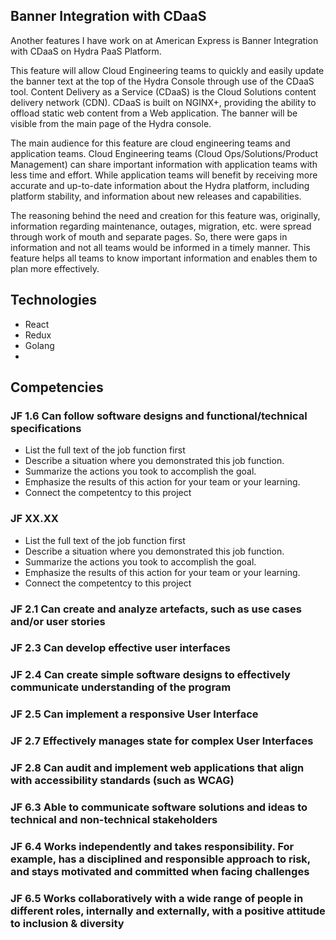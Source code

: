 ## Banner Integration with CDaaS

Another features I have work on at American Express is Banner Integration with CDaaS on Hydra PaaS Platform.

This feature will allow Cloud Engineering teams to quickly and easily update the banner text at the top of the Hydra Console through use of the CDaaS tool. Content Delivery as a Service (CDaaS) is the Cloud Solutions content delivery network (CDN). CDaaS is built on NGINX+, providing the ability to offload static web content from a Web application. The banner will be visible from the main page of the Hydra console.

The main audience for this feature are cloud engineering teams and application teams. Cloud Engineering teams (Cloud Ops/Solutions/Product Management) can share important information with application teams with less time and effort. While application teams will benefit by receiving more accurate and up-to-date information about the Hydra platform, including platform stability, and information about new releases and capabilities.

The reasoning behind the need and creation for this feature was, originally, information regarding maintenance, outages, migration, etc. were spread through work of mouth and separate pages. So, there were gaps in information and not all teams would be informed in a timely manner. This feature helps all teams to know important information and enables them to plan more effectively.

## Technologies

- React
- Redux
- Golang
- 

## Competencies

### JF 1.6 Can follow software designs and functional/technical specifications

- List the full text of the job function first
- Describe a situation where you demonstrated this job function.
- Summarize the actions you took to accomplish the goal.
- Emphasize the results of this action for your team or your learning.
- Connect the competentcy to this project

### JF XX.XX

- List the full text of the job function first
- Describe a situation where you demonstrated this job function.
- Summarize the actions you took to accomplish the goal.
- Emphasize the results of this action for your team or your learning.
- Connect the competentcy to this project

### JF 2.1 Can create and analyze artefacts, such as use cases and/or user stories

### JF 2.3 Can develop effective user interfaces

### JF 2.4 Can create simple software designs to effectively communicate understanding of the program

### JF 2.5 Can implement a responsive User Interface

### JF 2.7 Effectively manages state for complex User Interfaces

### JF 2.8 Can audit and implement web applications that align with accessibility standards (such as WCAG)

### JF 6.3 Able to communicate software solutions and ideas to technical and non-technical stakeholders

### JF 6.4 Works independently and takes responsibility. For example, has a disciplined and responsible approach to risk, and stays motivated and committed when facing challenges

### JF 6.5 Works collaboratively with a wide range of people in different roles, internally and externally, with a positive attitude to inclusion & diversity
